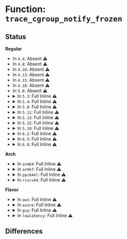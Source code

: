 # Function: <code>trace_cgroup_notify_frozen</code>

## Status
<b>Regular</b>
<ul>
<li>
In <code>4.4</code>: Absent ⚠️
</li>
<li>
In <code>4.8</code>: Absent ⚠️
</li>
<li>
In <code>4.10</code>: Absent ⚠️
</li>
<li>
In <code>4.13</code>: Absent ⚠️
</li>
<li>
In <code>4.15</code>: Absent ⚠️
</li>
<li>
In <code>4.18</code>: Absent ⚠️
</li>
<li>
In <code>5.0</code>: Absent ⚠️
</li>
<li>
<details>
<summary>In <code>5.3</code>: Full Inline ⚠️</summary>

**Collision:** Unique Static

**Inline:** Full

**Transformation:** False

**Instances:**

```
In kernel/cgroup/freezer.c (ffffffff8115e53b)
Location: include/trace/events/cgroup.h:200
Inline: True
Inline callers:
  - kernel/cgroup/freezer.c:cgroup_freeze
  - kernel/cgroup/freezer.c:cgroup_freeze
  - kernel/cgroup/freezer.c:cgroup_update_frozen
  - kernel/cgroup/freezer.c:cgroup_update_frozen
  - kernel/cgroup/freezer.c:cgroup_update_frozen
  - kernel/cgroup/freezer.c:cgroup_update_frozen
  - kernel/cgroup/freezer.c:cgroup_update_frozen
  - kernel/cgroup/freezer.c:cgroup_update_frozen
```
</details>
</li>
<li>
<details>
<summary>In <code>5.4</code>: Full Inline ⚠️</summary>

**Collision:** Unique Static

**Inline:** Full

**Transformation:** False

**Instances:**

```
In kernel/cgroup/freezer.c (ffffffff8116a15b)
Location: include/trace/events/cgroup.h:200
Inline: True
Inline callers:
  - kernel/cgroup/freezer.c:cgroup_freeze
  - kernel/cgroup/freezer.c:cgroup_freeze
  - kernel/cgroup/freezer.c:cgroup_update_frozen
  - kernel/cgroup/freezer.c:cgroup_update_frozen
  - kernel/cgroup/freezer.c:cgroup_update_frozen
  - kernel/cgroup/freezer.c:cgroup_update_frozen
  - kernel/cgroup/freezer.c:cgroup_update_frozen
  - kernel/cgroup/freezer.c:cgroup_update_frozen
```
</details>
</li>
<li>
<details>
<summary>In <code>5.8</code>: Full Inline ⚠️</summary>

**Collision:** Unique Static

**Inline:** Full

**Transformation:** False

**Instances:**

```
In kernel/cgroup/freezer.c (ffffffff8117bcab)
Location: include/trace/events/cgroup.h:200
Inline: True
Inline callers:
  - kernel/cgroup/freezer.c:cgroup_freeze
  - kernel/cgroup/freezer.c:cgroup_freeze
  - kernel/cgroup/freezer.c:cgroup_update_frozen
  - kernel/cgroup/freezer.c:cgroup_update_frozen
  - kernel/cgroup/freezer.c:cgroup_propagate_frozen
  - kernel/cgroup/freezer.c:cgroup_propagate_frozen
  - kernel/cgroup/freezer.c:cgroup_propagate_frozen
  - kernel/cgroup/freezer.c:cgroup_propagate_frozen
```
</details>
</li>
<li>
<details>
<summary>In <code>5.11</code>: Full Inline ⚠️</summary>

**Collision:** Unique Static

**Inline:** Full

**Transformation:** False

**Instances:**

```
In kernel/cgroup/freezer.c (ffffffff81178afb)
Location: include/trace/events/cgroup.h:200
Inline: True
Inline callers:
  - kernel/cgroup/freezer.c:cgroup_freeze
  - kernel/cgroup/freezer.c:cgroup_freeze
  - kernel/cgroup/freezer.c:cgroup_update_frozen
  - kernel/cgroup/freezer.c:cgroup_update_frozen
  - kernel/cgroup/freezer.c:cgroup_propagate_frozen
  - kernel/cgroup/freezer.c:cgroup_propagate_frozen
  - kernel/cgroup/freezer.c:cgroup_propagate_frozen
  - kernel/cgroup/freezer.c:cgroup_propagate_frozen
```
</details>
</li>
<li>
<details>
<summary>In <code>5.13</code>: Full Inline ⚠️</summary>

**Collision:** Unique Static

**Inline:** Full

**Transformation:** False

**Instances:**

```
In kernel/cgroup/freezer.c (ffffffff8117966b)
Location: include/trace/events/cgroup.h:200
Inline: True
Inline callers:
  - kernel/cgroup/freezer.c:cgroup_freeze
  - kernel/cgroup/freezer.c:cgroup_freeze
  - kernel/cgroup/freezer.c:cgroup_update_frozen
  - kernel/cgroup/freezer.c:cgroup_update_frozen
  - kernel/cgroup/freezer.c:cgroup_propagate_frozen
  - kernel/cgroup/freezer.c:cgroup_propagate_frozen
  - kernel/cgroup/freezer.c:cgroup_propagate_frozen
  - kernel/cgroup/freezer.c:cgroup_propagate_frozen
```
</details>
</li>
<li>
<details>
<summary>In <code>5.15</code>: Full Inline ⚠️</summary>

**Collision:** Unique Static

**Inline:** Full

**Transformation:** False

**Instances:**

```
In kernel/cgroup/freezer.c (ffffffff811a0f88)
Location: include/trace/events/cgroup.h:200
Inline: True
Inline callers:
  - kernel/cgroup/freezer.c:cgroup_freeze
  - kernel/cgroup/freezer.c:cgroup_freeze
  - kernel/cgroup/freezer.c:cgroup_update_frozen
  - kernel/cgroup/freezer.c:cgroup_update_frozen
  - kernel/cgroup/freezer.c:cgroup_propagate_frozen
  - kernel/cgroup/freezer.c:cgroup_propagate_frozen
  - kernel/cgroup/freezer.c:cgroup_propagate_frozen
  - kernel/cgroup/freezer.c:cgroup_propagate_frozen
```
</details>
</li>
<li>
<details>
<summary>In <code>5.19</code>: Full Inline ⚠️</summary>

**Collision:** Unique Static

**Inline:** Full

**Transformation:** False

**Instances:**

```
In kernel/cgroup/freezer.c (ffffffff811d17c6)
Location: include/trace/events/cgroup.h:200
Inline: True
Inline callers:
  - kernel/cgroup/freezer.c:cgroup_freeze
  - kernel/cgroup/freezer.c:cgroup_freeze
  - kernel/cgroup/freezer.c:cgroup_update_frozen
  - kernel/cgroup/freezer.c:cgroup_update_frozen
  - kernel/cgroup/freezer.c:cgroup_propagate_frozen
  - kernel/cgroup/freezer.c:cgroup_propagate_frozen
  - kernel/cgroup/freezer.c:cgroup_propagate_frozen
  - kernel/cgroup/freezer.c:cgroup_propagate_frozen
```
</details>
</li>
<li>
<details>
<summary>In <code>6.2</code>: Full Inline ⚠️</summary>

**Collision:** Unique Static

**Inline:** Full

**Transformation:** False

**Instances:**

```
In kernel/cgroup/freezer.c (ffffffff812153a6)
Location: include/trace/events/cgroup.h:200
Inline: True
Inline callers:
  - kernel/cgroup/freezer.c:cgroup_freeze
  - kernel/cgroup/freezer.c:cgroup_freeze
  - kernel/cgroup/freezer.c:cgroup_update_frozen
  - kernel/cgroup/freezer.c:cgroup_update_frozen
  - kernel/cgroup/freezer.c:cgroup_propagate_frozen
  - kernel/cgroup/freezer.c:cgroup_propagate_frozen
  - kernel/cgroup/freezer.c:cgroup_propagate_frozen
  - kernel/cgroup/freezer.c:cgroup_propagate_frozen
```
</details>
</li>
<li>
<details>
<summary>In <code>6.5</code>: Full Inline ⚠️</summary>

**Collision:** Unique Static

**Inline:** Full

**Transformation:** False

**Instances:**

```
In kernel/cgroup/freezer.c (ffffffff8122acd6)
Location: include/trace/events/cgroup.h:200
Inline: True
Inline callers:
  - kernel/cgroup/freezer.c:cgroup_freeze
  - kernel/cgroup/freezer.c:cgroup_freeze
  - kernel/cgroup/freezer.c:cgroup_update_frozen
  - kernel/cgroup/freezer.c:cgroup_update_frozen
  - kernel/cgroup/freezer.c:cgroup_propagate_frozen
  - kernel/cgroup/freezer.c:cgroup_propagate_frozen
  - kernel/cgroup/freezer.c:cgroup_propagate_frozen
  - kernel/cgroup/freezer.c:cgroup_propagate_frozen
```
</details>
</li>
<li>
<details>
<summary>In <code>6.8</code>: Full Inline ⚠️</summary>

**Collision:** Unique Static

**Inline:** Full

**Transformation:** False

**Instances:**

```
In kernel/cgroup/freezer.c (ffffffff81242c96)
Location: include/trace/events/cgroup.h:200
Inline: True
Inline callers:
  - kernel/cgroup/freezer.c:cgroup_freeze
  - kernel/cgroup/freezer.c:cgroup_freeze
  - kernel/cgroup/freezer.c:cgroup_update_frozen
  - kernel/cgroup/freezer.c:cgroup_update_frozen
  - kernel/cgroup/freezer.c:cgroup_propagate_frozen
  - kernel/cgroup/freezer.c:cgroup_propagate_frozen
  - kernel/cgroup/freezer.c:cgroup_propagate_frozen
  - kernel/cgroup/freezer.c:cgroup_propagate_frozen
```
</details>
</li>
</ul>
<b>Arch</b>
<ul>
<li>
<details>
<summary>In <code>arm64</code>: Full Inline ⚠️</summary>

**Collision:** Unique Static

**Inline:** Full

**Transformation:** False

**Instances:**

```
In kernel/cgroup/freezer.c (ffff8000101ddb4c)
Location: include/trace/events/cgroup.h:200
Inline: True
Inline callers:
  - kernel/cgroup/freezer.c:cgroup_freeze
  - kernel/cgroup/freezer.c:cgroup_freeze
  - kernel/cgroup/freezer.c:cgroup_update_frozen
  - kernel/cgroup/freezer.c:cgroup_update_frozen
  - kernel/cgroup/freezer.c:cgroup_update_frozen
  - kernel/cgroup/freezer.c:cgroup_update_frozen
  - kernel/cgroup/freezer.c:cgroup_update_frozen
  - kernel/cgroup/freezer.c:cgroup_update_frozen
```
</details>
</li>
<li>
<details>
<summary>In <code>armhf</code>: Full Inline ⚠️</summary>

**Collision:** Unique Static

**Inline:** Full

**Transformation:** False

**Instances:**

```
In kernel/cgroup/freezer.c (c041f8f0)
Location: include/trace/events/cgroup.h:200
Inline: True
Inline callers:
  - kernel/cgroup/freezer.c:cgroup_freeze
  - kernel/cgroup/freezer.c:cgroup_freeze
  - kernel/cgroup/freezer.c:cgroup_update_frozen
  - kernel/cgroup/freezer.c:cgroup_update_frozen
  - kernel/cgroup/freezer.c:cgroup_update_frozen
  - kernel/cgroup/freezer.c:cgroup_update_frozen
  - kernel/cgroup/freezer.c:cgroup_update_frozen
  - kernel/cgroup/freezer.c:cgroup_update_frozen
```
</details>
</li>
<li>
<details>
<summary>In <code>ppc64el</code>: Full Inline ⚠️</summary>

**Collision:** Unique Static

**Inline:** Full

**Transformation:** False

**Instances:**

```
In kernel/cgroup/freezer.c (c00000000024b954)
Location: include/trace/events/cgroup.h:200
Inline: True
Inline callers:
  - kernel/cgroup/freezer.c:cgroup_freeze
  - kernel/cgroup/freezer.c:cgroup_freeze
  - kernel/cgroup/freezer.c:cgroup_update_frozen
  - kernel/cgroup/freezer.c:cgroup_update_frozen
  - kernel/cgroup/freezer.c:cgroup_update_frozen
  - kernel/cgroup/freezer.c:cgroup_update_frozen
  - kernel/cgroup/freezer.c:cgroup_update_frozen
  - kernel/cgroup/freezer.c:cgroup_update_frozen
```
</details>
</li>
<li>
<details>
<summary>In <code>riscv64</code>: Full Inline ⚠️</summary>

**Collision:** Unique Static

**Inline:** Full

**Transformation:** False

**Instances:**

```
In kernel/cgroup/freezer.c (ffffffe000155414)
Location: include/trace/events/cgroup.h:200
Inline: True
Inline callers:
  - kernel/cgroup/freezer.c:cgroup_freeze
  - kernel/cgroup/freezer.c:cgroup_freeze
  - kernel/cgroup/freezer.c:cgroup_update_frozen
  - kernel/cgroup/freezer.c:cgroup_update_frozen
  - kernel/cgroup/freezer.c:cgroup_update_frozen
  - kernel/cgroup/freezer.c:cgroup_update_frozen
  - kernel/cgroup/freezer.c:cgroup_update_frozen
  - kernel/cgroup/freezer.c:cgroup_update_frozen
```
</details>
</li>
</ul>
<b>Flavor</b>
<ul>
<li>
<details>
<summary>In <code>aws</code>: Full Inline ⚠️</summary>

**Collision:** Unique Static

**Inline:** Full

**Transformation:** False

**Instances:**

```
In kernel/cgroup/freezer.c (ffffffff8116277b)
Location: include/trace/events/cgroup.h:200
Inline: True
Inline callers:
  - kernel/cgroup/freezer.c:cgroup_freeze
  - kernel/cgroup/freezer.c:cgroup_freeze
  - kernel/cgroup/freezer.c:cgroup_update_frozen
  - kernel/cgroup/freezer.c:cgroup_update_frozen
  - kernel/cgroup/freezer.c:cgroup_update_frozen
  - kernel/cgroup/freezer.c:cgroup_update_frozen
  - kernel/cgroup/freezer.c:cgroup_update_frozen
  - kernel/cgroup/freezer.c:cgroup_update_frozen
```
</details>
</li>
<li>
<details>
<summary>In <code>azure</code>: Full Inline ⚠️</summary>

**Collision:** Unique Static

**Inline:** Full

**Transformation:** False

**Instances:**

```
In kernel/cgroup/freezer.c (ffffffff811559cb)
Location: include/trace/events/cgroup.h:200
Inline: True
Inline callers:
  - kernel/cgroup/freezer.c:cgroup_freeze
  - kernel/cgroup/freezer.c:cgroup_freeze
  - kernel/cgroup/freezer.c:cgroup_update_frozen
  - kernel/cgroup/freezer.c:cgroup_update_frozen
  - kernel/cgroup/freezer.c:cgroup_update_frozen
  - kernel/cgroup/freezer.c:cgroup_update_frozen
  - kernel/cgroup/freezer.c:cgroup_update_frozen
  - kernel/cgroup/freezer.c:cgroup_update_frozen
```
</details>
</li>
<li>
<details>
<summary>In <code>gcp</code>: Full Inline ⚠️</summary>

**Collision:** Unique Static

**Inline:** Full

**Transformation:** False

**Instances:**

```
In kernel/cgroup/freezer.c (ffffffff8116054b)
Location: include/trace/events/cgroup.h:200
Inline: True
Inline callers:
  - kernel/cgroup/freezer.c:cgroup_freeze
  - kernel/cgroup/freezer.c:cgroup_freeze
  - kernel/cgroup/freezer.c:cgroup_update_frozen
  - kernel/cgroup/freezer.c:cgroup_update_frozen
  - kernel/cgroup/freezer.c:cgroup_update_frozen
  - kernel/cgroup/freezer.c:cgroup_update_frozen
  - kernel/cgroup/freezer.c:cgroup_update_frozen
  - kernel/cgroup/freezer.c:cgroup_update_frozen
```
</details>
</li>
<li>
<details>
<summary>In <code>lowlatency</code>: Full Inline ⚠️</summary>

**Collision:** Unique Static

**Inline:** Full

**Transformation:** False

**Instances:**

```
In kernel/cgroup/freezer.c (ffffffff8116d8ab)
Location: include/trace/events/cgroup.h:200
Inline: True
Inline callers:
  - kernel/cgroup/freezer.c:cgroup_freeze
  - kernel/cgroup/freezer.c:cgroup_freeze
  - kernel/cgroup/freezer.c:cgroup_update_frozen
  - kernel/cgroup/freezer.c:cgroup_update_frozen
  - kernel/cgroup/freezer.c:cgroup_update_frozen
  - kernel/cgroup/freezer.c:cgroup_update_frozen
  - kernel/cgroup/freezer.c:cgroup_update_frozen
  - kernel/cgroup/freezer.c:cgroup_update_frozen
```
</details>
</li>
</ul>

## Differences

